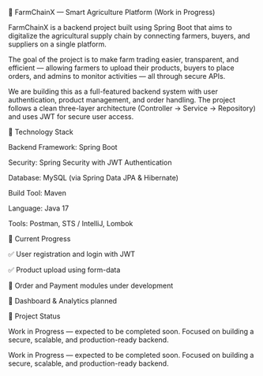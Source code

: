 🌾 FarmChainX — Smart Agriculture Platform (Work in Progress)

FarmChainX is a backend project built using Spring Boot that aims to digitalize the agricultural supply chain by connecting farmers, buyers, and suppliers on a single platform.

The goal of the project is to make farm trading easier, transparent, and efficient — allowing farmers to upload their products, buyers to place orders, and admins to monitor activities — all through secure APIs.

We are building this as a full-featured backend system with user authentication, product management, and order handling. The project follows a clean three-layer architecture (Controller → Service → Repository) and uses JWT for secure user access.



🧩 Technology Stack

Backend Framework: Spring Boot

Security: Spring Security with JWT Authentication

Database: MySQL (via Spring Data JPA & Hibernate)

Build Tool: Maven

Language: Java 17

Tools: Postman, STS / IntelliJ, Lombok


🧱 Current Progress

✅ User registration and login with JWT

✅ Product upload using form-data

🚧 Order and Payment modules under development

🚧 Dashboard & Analytics planned


📅 Project Status

Work in Progress — expected to be completed soon.
Focused on building a secure, scalable, and production-ready backend.

Work in Progress — expected to be completed soon.
Focused on building a secure, scalable, and production-ready backend.
